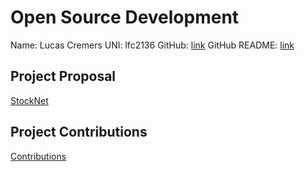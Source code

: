 # Open Source Development

 Name: Lucas Cremers
 UNI: lfc2136
 GitHub: [link](https://github.com/lfcremers/)
 GitHub README: [link](https://github.com/lfcremers/lfcremers/blob/main/README.md)

## Project Proposal

 [StockNet](./stocknet-proj.md)

## Project Contributions

 [Contributions](./stocknet-proj.md)
